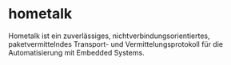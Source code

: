 hometalk
========

Hometalk ist ein zuverlässiges, nichtverbindungsorientiertes, paketvermittelndes Transport- und Vermittelungsprotokoll für die Automatisierung mit Embedded Systems.
